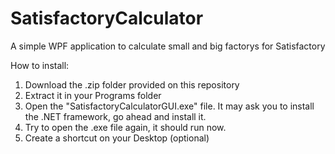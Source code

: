# SatisfactoryCalculator
A simple WPF application to calculate small and big factorys for Satisfactory

How to install:
1. Download the .zip folder provided on this repository
2. Extract it in your Programs folder
3. Open the "SatisfactoryCalculatorGUI.exe" file. It may ask you to install the .NET framework, go ahead and install it.
4. Try to open the .exe file again, it should run now.
5. Create a shortcut on your Desktop (optional)
